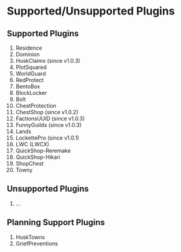 # Supported/Unsupported Plugins

## Supported Plugins

1. Residence
2. Dominion
3. HuskClaims (since v1.0.3)
4. PlotSquared
5. WorldGuard
6. RedProtect
7. BentoBox
8. BlockLocker
9. Bolt
10. ChestProtection
11. ChestShop (since v1.0.2)
12. FactionsUUID (since v1.0.3)
13. FunnyGuilds (since v1.0.3)
14. Lands
15. LockettePro (since v1.0.1)
16. LWC (LWCX)
17. QuickShop-Reremake
18. QuickShop-Hikari
19. ShopChest
20. Towny

## Unsupported Plugins

1. ...

## Planning Support Plugins

1. HuskTowns
2. GriefPreventions
